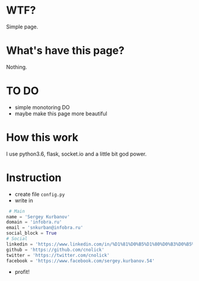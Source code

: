 # WTF?

Simple page.

# What's have this page?

Nothing.

# TO DO

* simple monotoring DO
* maybe make this page more beautiful


# How this work

I use python3.6, flask, socket.io and a little bit god power.


# Instruction

* create file `config.py`
* write in 
```python 
 # Main
name = 'Sergey Kurbanov'
domain = 'infobra.ru'
email = 'snkurban@infobra.ru'
social_block = True
# Social
linkedin = 'https://www.linkedin.com/in/%D1%81%D0%B5%D1%80%D0%B3%D0%B5%D0%B9-%D0%BA%D1%83%D1%80%D0%B1%D0%B0%D0%BD%D0%BE%D0%B2-3bbb6165/'
github = 'https://github.com/cnolick'
twitter = 'https://twitter.com/cnolick'
facebook = 'https://www.facebook.com/sergey.kurbanov.54'
```
* profit!